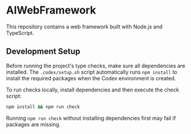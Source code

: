 # AIWebFramework

This repository contains a web framework built with Node.js and TypeScript.

## Development Setup

Before running the project's type checks, make sure all dependencies are installed. The `.codex/setup.sh` script automatically runs `npm install` to install the required packages when the Codex environment is created.

To run checks locally, install dependencies and then execute the check script:

```bash
npm install && npm run check
```

Running `npm run check` without installing dependencies first may fail if packages are missing.

